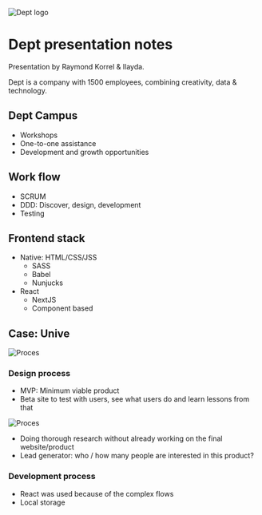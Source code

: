 ![Dept logo](https://github.com/StanBankras/weekly-nerd-2021/blob/master/dept/img/dept-logo.png?raw=true)

# Dept presentation notes
Presentation by Raymond Korrel & Ilayda.

Dept is a company with 1500 employees, combining creativity, data & technology.

## Dept Campus
* Workshops
* One-to-one assistance
* Development and growth opportunities

## Work flow
* SCRUM
* DDD: Discover, design, development
* Testing

## Frontend stack
* Native: HTML/CSS/JSS 
  * SASS
  * Babel
  * Nunjucks
* React
  * NextJS
  * Component based

## Case: Unive
![Proces](https://github.com/StanBankras/weekly-nerd-2021/blob/master/dept/img/case-process.png?raw=true)

### Design process

* MVP: Minimum viable product
* Beta site to test with users, see what users do and learn lessons from that


![Proces](https://github.com/StanBankras/weekly-nerd-2021/blob/master/dept/img/process.png?raw=true)

* Doing thorough research without already working on the final website/product
* Lead generator: who / how many people are interested in this product?

### Development process

* React was used because of the complex flows
* Local storage